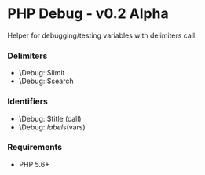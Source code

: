 # PHP Debug - v0.2 Alpha
Helper for debugging/testing variables with delimiters call.

### Delimiters
- \Debug::$limit
- \Debug::$search

### Identifiers
- \Debug::$title (call)
- \Debug::$labels ($vars)

### Requirements
- PHP 5.6+
